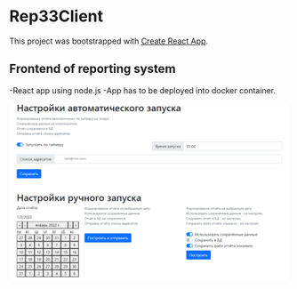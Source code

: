 # Rep33Client

This project was bootstrapped with [Create React App](https://github.com/facebook/create-react-app).

## Frontend of reporting system

-React app using node.js
-App has to be deployed into docker container.

![dashboard](dashboard.png)